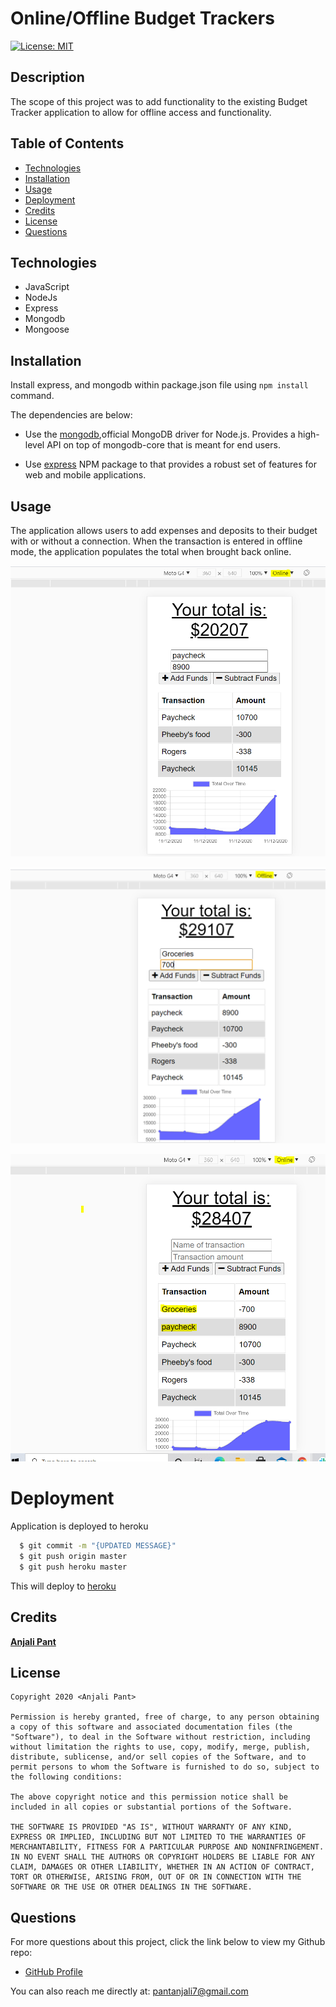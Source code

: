 # Online/Offline Budget Trackers

[![License: MIT](https://img.shields.io/badge/License-MIT-yellow.svg)](https://opensource.org/licenses/MIT)

## Description

The scope of this project was to add functionality to the existing Budget Tracker application to allow for offline access and functionality.

## Table of Contents

* [Technologies](#technologies)
* [Installation](#installation)
* [Usage](#usage)
* [Deployment](#deployment)
* [Credits](#credits)
* [License](#license)
* [Questions](#questions)

## Technologies

- JavaScript
- NodeJs
- Express
- Mongodb
- Mongoose

## Installation

Install express, and mongodb within package.json file using `npm install` command.

The dependencies are below:

* Use the [mongodb](https://www.npmjs.com/package/mongodb),official MongoDB driver for Node.js. Provides a high-level API on top of mongodb-core that is meant for end users.

* Use [express](https://www.npmjs.com/package/express) NPM package to that provides a robust set of features for web and mobile applications.

## Usage

The application allows users to add expenses and deposits to their budget with or without a connection. When the transaction is entered in offline mode, the application populates the total when brought back online.

![online mode](public/icons/online.PNG)

![offline mode](public/icons/offline.PNG)

![Final result](public/icons/finalresult.PNG)


# Deployment

Application is deployed to heroku

```bash
  $ git commit -m "{UPDATED MESSAGE}"
  $ git push origin master
  $ git push heroku master
```

This will deploy to [heroku](https://lit-dawn-74186.herokuapp.com/) 

## Credits

**[Anjali Pant](https://github.com/Anjali9293)**

## License 

```
Copyright 2020 <Anjali Pant>

Permission is hereby granted, free of charge, to any person obtaining a copy of this software and associated documentation files (the "Software"), to deal in the Software without restriction, including without limitation the rights to use, copy, modify, merge, publish, distribute, sublicense, and/or sell copies of the Software, and to permit persons to whom the Software is furnished to do so, subject to the following conditions:

The above copyright notice and this permission notice shall be included in all copies or substantial portions of the Software.

THE SOFTWARE IS PROVIDED "AS IS", WITHOUT WARRANTY OF ANY KIND, EXPRESS OR IMPLIED, INCLUDING BUT NOT LIMITED TO THE WARRANTIES OF MERCHANTABILITY, FITNESS FOR A PARTICULAR PURPOSE AND NONINFRINGEMENT. IN NO EVENT SHALL THE AUTHORS OR COPYRIGHT HOLDERS BE LIABLE FOR ANY CLAIM, DAMAGES OR OTHER LIABILITY, WHETHER IN AN ACTION OF CONTRACT, TORT OR OTHERWISE, ARISING FROM, OUT OF OR IN CONNECTION WITH THE SOFTWARE OR THE USE OR OTHER DEALINGS IN THE SOFTWARE.
```

## Questions

For more questions about this project, click the link below to view my Github repo:

- [GitHub Profile](https://github.com/Anjali9293)

You can also reach me directly at: pantanjali7@gmail.com
